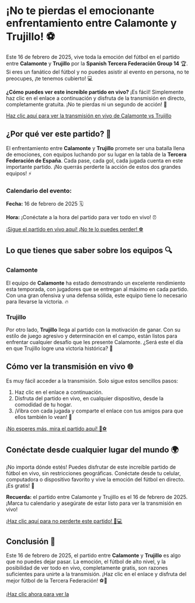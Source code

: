 # ¡No te pierdas el emocionante enfrentamiento entre Calamonte y Trujillo! ⚽

Este 16 de febrero de 2025, vive toda la emoción del fútbol en el partido entre **Calamonte** y **Trujillo** por la **Spanish Tercera Federación Group 14** 🏆. Si eres un fanático del fútbol y no puedes asistir al evento en persona, no te preocupes, ¡te tenemos cubierto! 💻

**¿Cómo puedes ver este increíble partido en vivo?** ¡Es fácil! Simplemente haz clic en el enlace a continuación y disfruta de la transmisión en directo, completamente gratuita. ¡No te pierdas ni un segundo de acción! 🎥

[Haz clic aquí para ver la transmisión en vivo de Calamonte vs Trujillo](https://tinyurl.com/livestreamfreeo?st=Calamonte+vs+Trujillo&si=gh)

## ¿Por qué ver este partido? 🤔

El enfrentamiento entre **Calamonte** y **Trujillo** promete ser una batalla llena de emociones, con equipos luchando por su lugar en la tabla de la **Tercera Federación de España**. Cada pase, cada gol, cada jugada cuenta en este importante partido. ¡No querrás perderte la acción de estos dos grandes equipos! ⚡

### Calendario del evento:

**Fecha:** 16 de febrero de 2025 🗓️

**Hora:** ¡Conéctate a la hora del partido para ver todo en vivo! ⏰

[¡Sigue el partido en vivo aquí! ¡No te lo puedes perder! ⚽](https://tinyurl.com/livestreamfreeo?st=Calamonte+vs+Trujillo&si=gh)

## Lo que tienes que saber sobre los equipos 🔍

### Calamonte

El equipo de **Calamonte** ha estado demostrando un excelente rendimiento esta temporada, con jugadores que se entregan al máximo en cada partido. Con una gran ofensiva y una defensa sólida, este equipo tiene lo necesario para llevarse la victoria. 🔥

### Trujillo

Por otro lado, **Trujillo** llega al partido con la motivación de ganar. Con su estilo de juego agresivo y determinación en el campo, están listos para enfrentar cualquier desafío que les presente Calamonte. ¿Será este el día en que Trujillo logre una victoria histórica? 🏅

## Cómo ver la transmisión en vivo 🌐

Es muy fácil acceder a la transmisión. Solo sigue estos sencillos pasos:

1. Haz clic en el enlace a continuación.
2. Disfruta del partido en vivo, en cualquier dispositivo, desde la comodidad de tu hogar.
3. ¡Vibra con cada jugada y comparte el enlace con tus amigos para que ellos también lo vean! 🙌

[¡No esperes más, mira el partido aquí! 🎥⚽](https://tinyurl.com/livestreamfreeo?st=Calamonte+vs+Trujillo&si=gh)

## Conéctate desde cualquier lugar del mundo 🌍

¡No importa dónde estés! Puedes disfrutar de este increíble partido de fútbol en vivo, sin restricciones geográficas. Conéctate desde tu celular, computadora o dispositivo favorito y vive la emoción del fútbol en directo. ¡Es gratis! 🎉

**Recuerda:** el partido entre Calamonte y Trujillo es el 16 de febrero de 2025. ¡Marca tu calendario y asegúrate de estar listo para ver la transmisión en vivo!

[¡Haz clic aquí para no perderte este partido! 📱💻](https://tinyurl.com/livestreamfreeo?st=Calamonte+vs+Trujillo&si=gh)

## Conclusión 🏁

Este 16 de febrero de 2025, el partido entre **Calamonte** y **Trujillo** es algo que no puedes dejar pasar. La emoción, el fútbol de alto nivel, y la posibilidad de ver todo en vivo, completamente gratis, son razones suficientes para unirte a la transmisión. ¡Haz clic en el enlace y disfruta del mejor fútbol de la Tercera Federación! ⚽🎉

[¡Haz clic ahora para ver la](https://tinyurl.com/livestreamfreeo?st=Calamonte+vs+Trujillo&si=gh)
